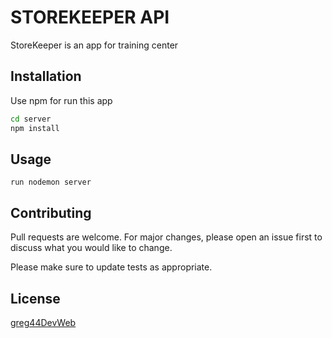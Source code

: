 # STOREKEEPER API 

StoreKeeper is an app for training center  

## Installation

Use npm for run this app

```bash
cd server
npm install
```

## Usage

```server
run nodemon server
```

## Contributing
Pull requests are welcome. For major changes, please open an issue first to discuss what you would like to change.

Please make sure to update tests as appropriate.

## License
[greg44DevWeb](mailto://ballatgregory44500@gmail.com)